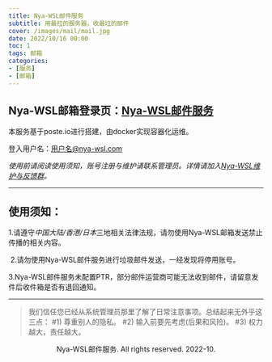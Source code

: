 ```yaml
---
title: Nya-WSL邮件服务
subtitle: 用最拉的服务器，收最垃的邮件
cover: /images/mail/mail.jpg
date: 2022/10/16 00:00
toc: 1
tags: 邮箱
categories: 
- [服务]
- [邮箱]
---
```

## Nya-WSL邮箱登录页：[Nya-WSL邮件服务](https://mail.nya-wsl.com/)

本服务基于poste.io进行搭建，由docker实现容器化运维。

登入用户名：用户名@nya-wsl.com



*使用前请阅读使用须知，账号注册与维护请联系管理员。详情请加入[Nya-WSL维护与反馈群](https://jq.qq.com/?_wv=1027&k=aQdNBBLg)。*

------

## 使用须知：

​	1.请遵守*中国大陆/香港/日本*三地相关法律法规，请勿使用Nya-WSL邮箱发送禁止传播的相关内容。

​	2.请勿使用Nya-WSL邮件服务进行垃圾邮件发送，一经发现将停用账号。

​	3.Nya-WSL邮件服务未配置PTR，部分邮件运营商可能无法收到邮件，请留意发件后收件箱是否有退回通知。



------



> 我们信任您已经从系统管理员那里了解了日常注意事项。总结起来无外乎这三点：
>  	#1) 尊重别人的隐私。
>  	#2) 输入前要先考虑(后果和风险)。
>  	#3) 权力越大，责任越大。



<center>Nya-WSL邮件服务. All rights reserved. 2022-10.</center>
